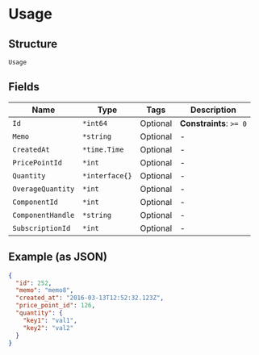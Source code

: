 
# Usage

## Structure

`Usage`

## Fields

| Name | Type | Tags | Description |
|  --- | --- | --- | --- |
| `Id` | `*int64` | Optional | **Constraints**: `>= 0` |
| `Memo` | `*string` | Optional | - |
| `CreatedAt` | `*time.Time` | Optional | - |
| `PricePointId` | `*int` | Optional | - |
| `Quantity` | `*interface{}` | Optional | - |
| `OverageQuantity` | `*int` | Optional | - |
| `ComponentId` | `*int` | Optional | - |
| `ComponentHandle` | `*string` | Optional | - |
| `SubscriptionId` | `*int` | Optional | - |

## Example (as JSON)

```json
{
  "id": 252,
  "memo": "memo8",
  "created_at": "2016-03-13T12:52:32.123Z",
  "price_point_id": 126,
  "quantity": {
    "key1": "val1",
    "key2": "val2"
  }
}
```

